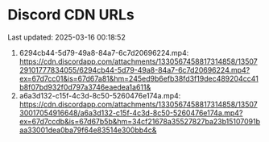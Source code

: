 # Discord CDN URLs
Last updated: 2025-03-16 00:18:52

1. 6294cb44-5d79-49a8-84a7-6c7d20696224.mp4: https://cdn.discordapp.com/attachments/1330567458817314858/1350729101777834055/6294cb44-5d79-49a8-84a7-6c7d20696224.mp4?ex=67d7cc01&is=67d67a81&hm=245ed9b6efb38fd3f19dec489204cc41b8f07bd932f0d797a3746eaedea1a611&
2. a6a3d132-c15f-4c3d-8c50-5260476e174a.mp4: https://cdn.discordapp.com/attachments/1330567458817314858/1350730017054916648/a6a3d132-c15f-4c3d-8c50-5260476e174a.mp4?ex=67d7ccdb&is=67d67b5b&hm=34cf21678a35527827ba23b15107091baa33001dea0ba79f64e83514e300bb4c&
